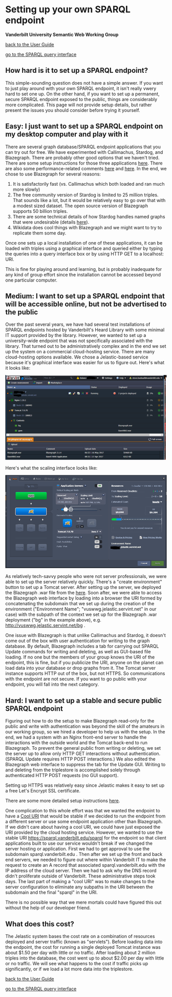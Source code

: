 # Setting up your own SPARQL endpoint
**Vanderbilt University Semantic Web Working Group**

[back to the User Guide](README.md)

[go to the SPARQL query interface](https://sparql.vanderbilt.edu/#query)

## How hard is it to set up a SPARQL endpoint?

This simple-sounding question does not have a simple answer.  If you want to just play around with your own SPARQL endpoint, it isn't really vwery hard to set one up.  On the other hand, if you want to set up a permanent, secure SPARQL endpoint exposed to the public, things are considerably more complicated. This page will not provide setup details, but rather present the issues you should consider before trying it yourself.

## Easy: I just want to set up a SPARQL endpoint on my desktop computer and play with it

There are several graph database/SPARQL endpoint applications that you can try out for free.  We have experimented with Callimachus, Stardog, and Blazegraph.  There are probably other good options that we haven't tried.  There are some setup instructions for those three applications [here](http://baskauf.blogspot.com/2017/02/sparql-weirdness-of-unnamed-graphs.html). There are also some performance-related comments [here](http://baskauf.blogspot.com/2016/02/stress-testing-stardog-reasoner.html) and [here](http://baskauf.blogspot.com/2016/10/linked-data-magic-and-big-data.html).  In the end, we chose to use Blazegraph for several reasons:

1. It is satisfactorily fast (vs. Callimachus which both loaded and ran much more slowly)
2. The free community version of Stardog is limited to 25 million triples.  That sounds like a lot, but it would be relatively easy to go over that with a modest sized dataset.  The open source version of Blazegraph supports 50 billion triples.
3. There are some technical details of how Stardog handles named graphs that were undesirable (details [here](http://baskauf.blogspot.com/2017/02/sparql-weirdness-of-unnamed-graphs.html)).
4. Wikidata does cool things with Blazegraph and we might want to try to replicate them some day.

Once one sets up a local installation of one of these applications, it can be loaded with triples using a graphical interface and queried either by typing the queries into a query interface box or by using HTTP GET to a localhost: URI.  

This is fine for playing around and learning, but is probably inadequate for any kind of group effort since the installation cannot be accessed beyond one particular computer.

## Medium: I want to set up a SPARQL endpoint that will be accessible online, but not be advertised to the public

Over the past several years, we have had several test installations of SPARQL endpoints hosted by Vanderbilt's Heard Library with some minimal IT support provided by the library.  However, we wanted to set up a university-wide endpoint that was not specifically associated with the library.  That turned out to be administratively complex and in the end we set up the system on a commercial cloud-hosting service.  There are many cloud-hosting options available.  We chose a Jelastic-based service because it's graphical interface was easier for us to figure out. Here's what it looks like:

![Jelastic environment](media/jelastic-environment.png)

Here's what the scaling interface looks like:

![Jelastic scaling interface](media/jelastic-settings.png)

As relatively tech-savvy people who were not server professionals, we were able to set up the server relatively quickly.  There's a "create environment" button to set up a Tomcat server.  After setting up the server, we deployed the Blazegraph .war file from the [here](https://sourceforge.net/projects/bigdata/files/bigdata/2.1.1/).   Soon after, we were able to access the Blazegraph web interface by loading into a browser the URI formed by concatenating the subdomain that we set up during the creation of the environment ("Environment Name"; "vuswwg.jelastic.servint.net" in our case) with the subpath of the context we set up for the Blazegraph .war deployment ("bg" in the example above), e.g. http://vuswwg.jelastic.servint.net/bg .

One issue with Blazegraph is that unlike Callimachus and Stardog, it doesn't come out of the box with user authentication for writing to the graph database.  By default, Blazegraph includes a tab for carrying out SPARQL Update commands for writing and deleting, as well as GUI-based file loading.  If no one but the members of your group knows the URI of the endpoint, this is fine, but if you publicize the URI, anyone on the planet can load data into your database or drop graphs from it.  The Tomcat server instance supports HTTP out of the box, but not HTTPS.  So communications with the endpoint are not secure.  If you want to go public with your endpoint, you will fall into the next category.

## Hard: I want to set up a stable and secure public SPARQL endpoint

Figuring out how to do the setup to make Blazegraph read-only for the public and write with authentication was beyond the skill of the amateurs in our working group, so we hired a developer to help us with the setup.  In the end, we had a system with an Nginx front-end server to handle the interactions with the outside world and the Tomcat back-end to run Blazegraph. To prevent the general public from writing or deleting, we set the server up to allow only HTTP GET interactions without authentication.  (SPARQL Update requires HTTP POST interactions.)  We also edited the Blazegraph web interface to suppress the tab for the Update GUI.  Writing to and deleting from the triplestore is accomplished solely through authenticated HTTP POST requests (no GUI support).  

Setting up HTTPS was relatively easy since Jelastic makes it easy to set up a free Let's Encrypt SSL certificate.  

There are some more detailed setup instructions [here](https://github.com/kopolzin/vuswwg-web-server).  

One complication to this whole effort was that we wanted the endpoint to have a [Cool URI](https://www.w3.org/TR/cooluris/) that would be stable if we decided to run the endpoint from a different server or use some endpoint application other than Blazegraph.  If we didn't care about having a cool URI, we could have just exposed the URI provided by the cloud hosting service.  However, we wanted to use the stable URI https://sparql.vanderbilt.edu/sparql for the endpoint so that client applications built to use our service wouldn't break if we changed the server hosting or application.  First we had to get approval to use the subdomain sparql.vanderbilt.edu .  Then after we set up the front and back end servers, we needed to figure out where within Vanderbilt IT to make the request to create an A record that associated sparql.vanderbilt.edu with the IP address of the cloud server.  Then we had to ask why the DNS record didn't proliferate outside of Vanderbilt.  These administrative steps took days.  The last part of making a "cool URI" was to make changes to the server configuration to eliminate any subpaths in the URI between the subdomain and the final "sparql" in the URI.  

There is no possible way that we mere mortals could have figured this out without the help of our developer friend.  

## What does this cost?

The Jelastic system bases the cost rate on a combination of resources deployed and server traffic (known as "servlets").  Before loading data into the endpoint, the cost for running a single deployed Tomcat instance was about $1.50 per day with little or no traffic.  After loading about 2 million triples into the database, the cost went up to about $2.00 per day with little or no traffic.  We will see what happens to the cost if traffic picks up significantly, or if we load a lot more data into the triplestore.  


[back to the User Guide](README.md)

[go to the SPARQL query interface](https://sparql.vanderbilt.edu/#query)
